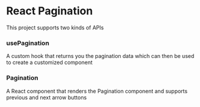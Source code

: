 # React Pagination

This project supports two kinds of APIs

### usePagination

A custom hook that returns you the pagination data which can then be used to create a customized component

### Pagination

A React component that renders the Pagination component and supports previous and next arrow buttons
